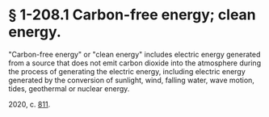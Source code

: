 # § 1-208.1 Carbon-free energy; clean energy.

<p>"Carbon-free energy" or "clean energy" includes electric energy generated from a source that does not emit carbon dioxide into the atmosphere during the process of generating the electric energy, including electric energy generated by the conversion of sunlight, wind, falling water, wave motion, tides, geothermal or nuclear energy.</p><p>2020, c. <a href='http://lis.virginia.gov/cgi-bin/legp604.exe?201+ful+CHAP0811'>811</a>.</p>